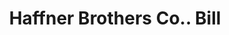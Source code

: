 ---
doi: 10.7916/D8PC4DJP
date_other: '1920'
date_other_textual: 1920-1929
form: printed ephemera
genre:
- Invoices
name:
- Haffner Brothers Co.
object_in_context_url: https://biggert.cul.columbia.edu/items/view/ave_biggert_01258
subject_hierarchical_geographic:
- Cincinnati, Ohio, United States
subject_name:
- Haffner Brothers Co.
title: Haffner Brothers Co.. Bill
sort_title: Haffner Brothers Co.. Bill
call_number: ave_biggert_01258
coordinates:
- 39.1,-84.51666666666667
pid: ave_biggert_01258
identifiers: ave_biggert_01258
thumbnail: https://derivativo-3.library.columbia.edu/iiif/2/ldpd:343331/full/!256,256/0/native.jpg
permalink: /biggert/ave_biggert_01258/
layout: iiif-image-page
---